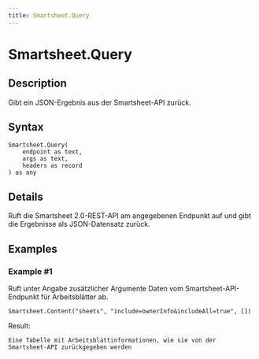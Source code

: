 ```yaml
---
title: Smartsheet.Query
---
```


# Smartsheet.Query


## Description

Gibt ein JSON-Ergebnis aus der Smartsheet-API zurück.


## Syntax

```powerquery
Smartsheet.Query(
    endpoint as text,
    args as text,
    headers as record
) as any
```


## Details

Ruft die Smartsheet 2.0-REST-API am angegebenen Endpunkt auf und gibt die Ergebnisse als JSON-Datensatz zurück.


## Examples

### Example #1 
Ruft unter Angabe zusätzlicher Argumente Daten vom Smartsheet-API-Endpunkt für Arbeitsblätter ab.
```powerquery
Smartsheet.Content("sheets", "include=ownerInfo&includeAll=true", [])
```

Result: 
```powerquery
Eine Tabelle mit Arbeitsblattinformationen, wie sie von der Smartsheet-API zurückgegeben werden
```



